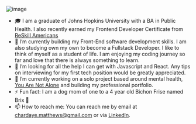 ![image](https://user-images.githubusercontent.com/81329038/133164863-2e28aee5-6ebf-4711-9fc3-170b0a718086.png)
- 🎓 I am a graduate of Johns Hopkins University with a BA in Public Health.  I also recently earned my Frontend Developer Certificate from <a href= "reskillamericans.org">ReSkill Americans<a>
- 🌱 I’m currently building my Front-End software development skills. I am also studying own my own to become a Fullstack Developer. I like to think of myself as a student of life. I am enjoying my coding journey so far and love that there is always something to learn.
- 🤔 I’m looking for all the help I can get with Javascript and React. Any tips on interviewing for my first tech position would be greatly appreciated.
- 🔭 I’m currently working on a solo project based around mental health, <a href= "https://cmatth21.github.io/You-Are-Not-Alone-Phase-3-Project/index.html">You Are Not Alone</a> and building my professional portfolio.
- ⚡ Fun fact: I am a dog mom of one to a 4 year old Bichon Frise named Brix 🐾
- 📫 How to reach me:  You can reach me by email at chardaye.matthews@gmail.com or via <a href="https://www.linkedin.com/in/chardaye-matthews/">LinkedIn<a>.

<!--
**cmatth21/cmatth21** is a ✨ _special_ ✨ repository because its `README.md` (this file) appears on your GitHub profile.

Here are some ideas to get you started:

- 🔭 I’m currently working on ...
- 🌱 I’m currently learning ...
- 👯 I’m looking to collaborate on ...
- 🤔 I’m looking for help with ...
- 💬 Ask me about ...
- 📫 How to reach me: ...
- 😄 Pronouns: ...
- ⚡ Fun fact: ...
-->
